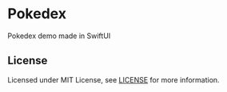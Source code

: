 # Pokedex
Pokedex demo made in SwiftUI

## License
Licensed under MIT License, see [LICENSE](./LICENSE) for more information.